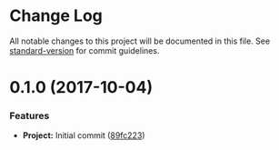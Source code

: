 # Change Log

All notable changes to this project will be documented in this file. See [standard-version](https://github.com/conventional-changelog/standard-version) for commit guidelines.

<a name="0.1.0"></a>
# 0.1.0 (2017-10-04)


### Features

* **Project:** Initial commit ([89fc223](https://github.com/rand0me/azure-storage-promisified/commit/89fc223))
